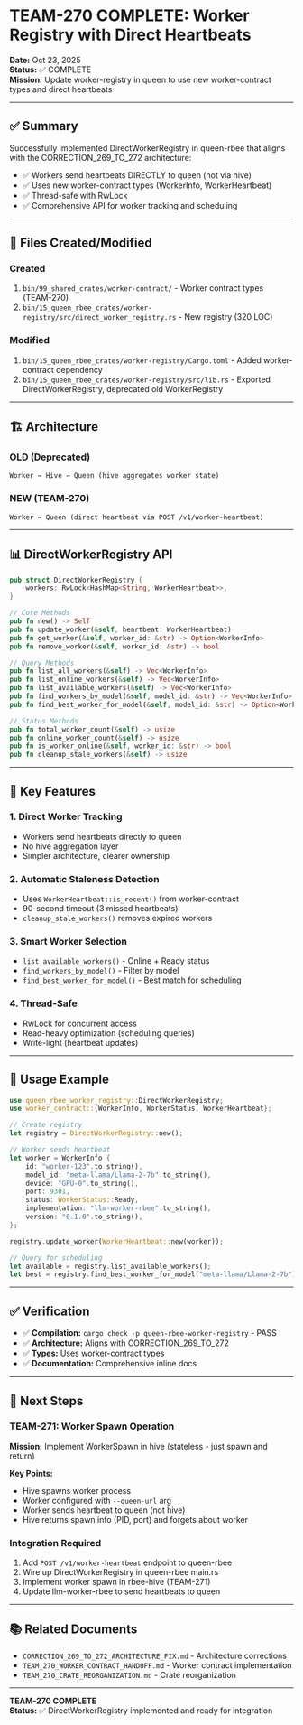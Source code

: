 # TEAM-270 COMPLETE: Worker Registry with Direct Heartbeats

**Date:** Oct 23, 2025  
**Status:** ✅ COMPLETE  
**Mission:** Update worker-registry in queen to use new worker-contract types and direct heartbeats

---

## ✅ Summary

Successfully implemented DirectWorkerRegistry in queen-rbee that aligns with the CORRECTION_269_TO_272 architecture:
- ✅ Workers send heartbeats DIRECTLY to queen (not via hive)
- ✅ Uses new worker-contract types (WorkerInfo, WorkerHeartbeat)
- ✅ Thread-safe with RwLock
- ✅ Comprehensive API for worker tracking and scheduling

---

## 📁 Files Created/Modified

### Created
1. `bin/99_shared_crates/worker-contract/` - Worker contract types (TEAM-270)
2. `bin/15_queen_rbee_crates/worker-registry/src/direct_worker_registry.rs` - New registry (320 LOC)

### Modified
1. `bin/15_queen_rbee_crates/worker-registry/Cargo.toml` - Added worker-contract dependency
2. `bin/15_queen_rbee_crates/worker-registry/src/lib.rs` - Exported DirectWorkerRegistry, deprecated old WorkerRegistry

---

## 🏗️ Architecture

### OLD (Deprecated)
```
Worker → Hive → Queen (hive aggregates worker state)
```

### NEW (TEAM-270)
```
Worker → Queen (direct heartbeat via POST /v1/worker-heartbeat)
```

---

## 📊 DirectWorkerRegistry API

```rust
pub struct DirectWorkerRegistry {
    workers: RwLock<HashMap<String, WorkerHeartbeat>>,
}

// Core Methods
pub fn new() -> Self
pub fn update_worker(&self, heartbeat: WorkerHeartbeat)
pub fn get_worker(&self, worker_id: &str) -> Option<WorkerInfo>
pub fn remove_worker(&self, worker_id: &str) -> bool

// Query Methods
pub fn list_all_workers(&self) -> Vec<WorkerInfo>
pub fn list_online_workers(&self) -> Vec<WorkerInfo>
pub fn list_available_workers(&self) -> Vec<WorkerInfo>
pub fn find_workers_by_model(&self, model_id: &str) -> Vec<WorkerInfo>
pub fn find_best_worker_for_model(&self, model_id: &str) -> Option<WorkerInfo>

// Status Methods
pub fn total_worker_count(&self) -> usize
pub fn online_worker_count(&self) -> usize
pub fn is_worker_online(&self, worker_id: &str) -> bool
pub fn cleanup_stale_workers(&self) -> usize
```

---

## 🔑 Key Features

### 1. Direct Worker Tracking
- Workers send heartbeats directly to queen
- No hive aggregation layer
- Simpler architecture, clearer ownership

### 2. Automatic Staleness Detection
- Uses `WorkerHeartbeat::is_recent()` from worker-contract
- 90-second timeout (3 missed heartbeats)
- `cleanup_stale_workers()` removes expired workers

### 3. Smart Worker Selection
- `list_available_workers()` - Online + Ready status
- `find_workers_by_model()` - Filter by model
- `find_best_worker_for_model()` - Best match for scheduling

### 4. Thread-Safe
- RwLock for concurrent access
- Read-heavy optimization (scheduling queries)
- Write-light (heartbeat updates)

---

## 📝 Usage Example

```rust
use queen_rbee_worker_registry::DirectWorkerRegistry;
use worker_contract::{WorkerInfo, WorkerStatus, WorkerHeartbeat};

// Create registry
let registry = DirectWorkerRegistry::new();

// Worker sends heartbeat
let worker = WorkerInfo {
    id: "worker-123".to_string(),
    model_id: "meta-llama/Llama-2-7b".to_string(),
    device: "GPU-0".to_string(),
    port: 9301,
    status: WorkerStatus::Ready,
    implementation: "llm-worker-rbee".to_string(),
    version: "0.1.0".to_string(),
};

registry.update_worker(WorkerHeartbeat::new(worker));

// Query for scheduling
let available = registry.list_available_workers();
let best = registry.find_best_worker_for_model("meta-llama/Llama-2-7b");
```

---

## ✅ Verification

- ✅ **Compilation:** `cargo check -p queen-rbee-worker-registry` - PASS
- ✅ **Architecture:** Aligns with CORRECTION_269_TO_272
- ✅ **Types:** Uses worker-contract types
- ✅ **Documentation:** Comprehensive inline docs

---

## 🚀 Next Steps

### TEAM-271: Worker Spawn Operation
**Mission:** Implement WorkerSpawn in hive (stateless - just spawn and return)

**Key Points:**
- Hive spawns worker process
- Worker configured with `--queen-url` arg
- Worker sends heartbeat to queen (not hive)
- Hive returns spawn info (PID, port) and forgets about worker

### Integration Required
1. Add `POST /v1/worker-heartbeat` endpoint to queen-rbee
2. Wire up DirectWorkerRegistry in queen-rbee main.rs
3. Implement worker spawn in rbee-hive (TEAM-271)
4. Update llm-worker-rbee to send heartbeats to queen

---

## 📚 Related Documents

- `CORRECTION_269_TO_272_ARCHITECTURE_FIX.md` - Architecture corrections
- `TEAM_270_WORKER_CONTRACT_HANDOFF.md` - Worker contract implementation
- `TEAM_270_CRATE_REORGANIZATION.md` - Crate reorganization

---

**TEAM-270 COMPLETE**  
**Status:** ✅ DirectWorkerRegistry implemented and ready for integration
